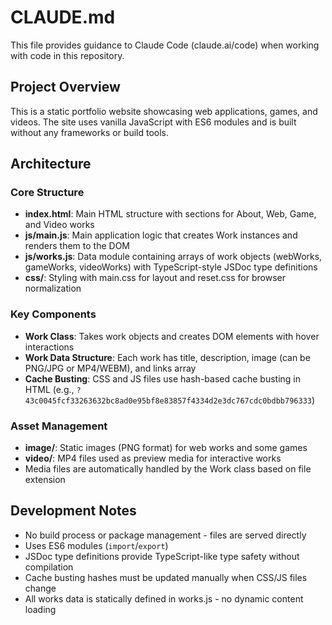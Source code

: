 # CLAUDE.md

This file provides guidance to Claude Code (claude.ai/code) when working with code in this repository.

## Project Overview

This is a static portfolio website showcasing web applications, games, and videos. The site uses vanilla JavaScript with ES6 modules and is built without any frameworks or build tools.

## Architecture

### Core Structure
- **index.html**: Main HTML structure with sections for About, Web, Game, and Video works
- **js/main.js**: Main application logic that creates Work instances and renders them to the DOM
- **js/works.js**: Data module containing arrays of work objects (webWorks, gameWorks, videoWorks) with TypeScript-style JSDoc type definitions
- **css/**: Styling with main.css for layout and reset.css for browser normalization

### Key Components
- **Work Class**: Takes work objects and creates DOM elements with hover interactions
- **Work Data Structure**: Each work has title, description, image (can be PNG/JPG or MP4/WEBM), and links array
- **Cache Busting**: CSS and JS files use hash-based cache busting in HTML (e.g., `?43c0045fcf33263632bc8ad0e95bf8e83857f4334d2e3dc767cdc0bdbb796333`)

### Asset Management
- **image/**: Static images (PNG format) for web works and some games
- **video/**: MP4 files used as preview media for interactive works
- Media files are automatically handled by the Work class based on file extension

## Development Notes

- No build process or package management - files are served directly
- Uses ES6 modules (`import`/`export`)
- JSDoc type definitions provide TypeScript-like type safety without compilation
- Cache busting hashes must be updated manually when CSS/JS files change
- All works data is statically defined in works.js - no dynamic content loading